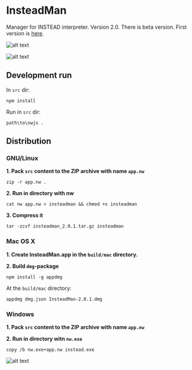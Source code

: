 InsteadMan
===========

Manager for INSTEAD interpreter. Version 2.0. There is beta version.
First version is [here](https://github.com/jhekasoft/instead-manager).

![alt text](https://github.com/jhekasoft/insteadman/raw/master/src/resources/images/screenshot.png "InsteadMan GUI")

![alt text](https://github.com/jhekasoft/insteadman/raw/master/src/resources/images/screenshot_gnulinux.png "InsteadMan GUI GNU/Linux")

Development run
----------------
In `src` dir:

```
npm install
```

Run in `src` dir:

```
path\to\nwjs .
```

Distribution
-------------

### GNU/Linux

**1. Pack `src` content to the ZIP archive with name `app.nw`**

```
zip -r app.nw .
```

**2. Run in directory with nw**

```
cat nw app.nw > insteadman && chmod +x insteadman
```

**3. Compress it**

```
tar -zcvf insteadman_2.0.1.tar.gz insteadman
```

### Mac OS X

**1. Create InsteadMan.app in the `build/mac` directory.**

**2. Build `dmg`-package**

```
npm install -g appdmg
```

At the `build/mac` directory:

```
appdmg dmg.json InsteadMan-2.0.1.dmg
```

### Windows

**1. Pack `src` content to the ZIP archive with name `app.nw`**

**2. Run in directory witn `nw.exe`**

```
copy /b nw.exe+app.nw instead.exe
```

![alt text](https://github.com/jhekasoft/insteadman/raw/master/src/resources/images/logo.png "InsteadMan")
